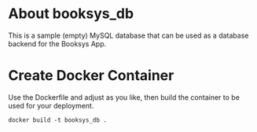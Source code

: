 # About booksys_db

This is a sample (empty) MySQL database that can be used as a database backend for the Booksys App.

# Create Docker Container

Use the Dockerfile and adjust as you like, then build the container to be used for your deployment.

`
docker build -t booksys_db .
`
